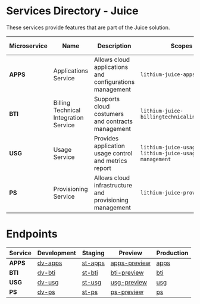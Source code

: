 # Services Directory - Juice

These services provide features that are part of the Juice solution.

| Microservice | Name                                  | Description                                             | Scopes                                                 | Client Lib                                                   | Web API                                                   | Spec |
|--------------|---------------------------------------|---------------------------------------------------------|--------------------------------------------------------|--------------------------------------------------------------|-----------------------------------------------------------|------|
| **APPS**     | Applications Service                  | Allows cloud applications and configurations management | `lithium-juice-apps`                                   | [1.0](https://apps.lithium.primaverabss.com/.doc/clientlib/) | [1.0](https://apps.lithium.primaverabss.com/.doc/webapi/) | -    |
| **BTI**      | Billing Technical Integration Service | Supports cloud costumers and contracts management       | `lithium-juice-billingtechnicalintegration`            | [1.0](https://bti.lithium.primaverabss.com/.doc/clientlib/)  | [1.0](https://bti.lithium.primaverabss.com/.doc/webapi/)  | -    |
| **USG**      | Usage Service                         | Provides application usage control and metrics report   | `lithium-juice-usage` `lithium-juice-usage-management` | [1.0](https://usg.lithium.primaverabss.com/.doc/clientlib/)  | [1.0](https://usg.lithium.primaverabss.com/.doc/webapi/)  | -    |
| **PS**       | Provisioning Service                  | Allows cloud infrastructure and provisioning management | `lithium-juice-provisioning`                           | [1.0](https://ps.lithium.primaverabss.com/.doc/clientlib/)   | [1.0](https://ps.lithium.primaverabss.com/.doc/webapi/)   | -    |

# Endpoints

| Service  | Development                                          | Staging                                              | Preview                                                        | Production                                     |
|----------|------------------------------------------------------|------------------------------------------------------|----------------------------------------------------------------|------------------------------------------------|
| **APPS** | [dv-apps](https://dv-apps.lithium.primaverabss.com/) | [st-apps](https://st-apps.lithium.primaverabss.com/) | [apps-preview](https://apps-preview.lithium.primaverabss.com/) | [apps](https://apps.lithium.primaverabss.com/) |
| **BTI**  | [dv-bti](https://dv-bti.lithium.primaverabss.com/)   | [st-bti](https://st-bti.lithium.primaverabss.com/)   | [bti-preview](https://bti-preview.lithium.primaverabss.com/)   | [bti](https://bti.lithium.primaverabss.com/)   |
| **USG**  | [dv-usg](https://dv-usg.lithium.primaverabss.com/)   | [st-usg](https://st-usg.lithium.primaverabss.com/)   | [usg-preview](https://usg-preview.lithium.primaverabss.com/)   | [usg](https://usg.lithium.primaverabss.com/)   |
| **PS**   | [dv-ps](https://dv-ps.lithium.primaverabss.com/)     | [st-ps](https://st-ps.lithium.primaverabss.com/)     | [ps-preview](https://ps-preview.lithium.primaverabss.com/)     | [ps](https://ps.lithium.primaverabss.com/)     |
